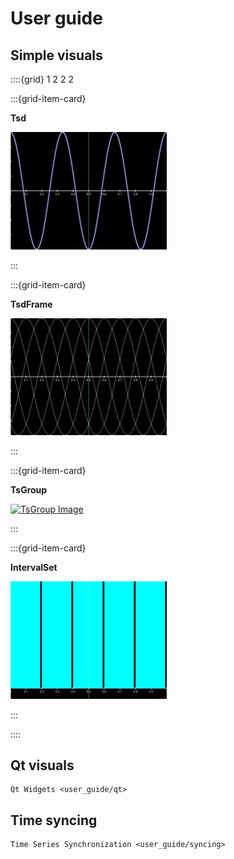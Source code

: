 User guide
==========


Simple visuals
--------------


::::{grid} 1 2 2 2

:::{grid-item-card}

**Tsd**

 <a href="/user_guide/tsd.html">
    <img src="_static/screenshots/test_plot_tsd.png"
         alt="Tsd Image"
         style="width: 250px;" />
  </a>

:::

:::{grid-item-card}

**TsdFrame**

 <a href="/user_guide/tsdframe.html">
    <img src="_static/screenshots/test_plot_tsdframe.png"
         alt="TsdFrame Image"
         style="width: 250px;" />
  </a>

:::


:::{grid-item-card}

**TsGroup**

 <a href="/user_guide/tsgroup.html">
    <img src="._static/screenshots/test_plot_tsgroup.png"
         alt="TsGroup Image"
         style="width: 250px;" />
  </a>


:::


:::{grid-item-card}

**IntervalSet**

 <a href="/user_guide/intervalset.html">
    <img src="_static/screenshots/test_plot_intervalset.png"
         alt="IntervalSet Image"
         style="width: 250px;" />
  </a>


:::

::::



Qt visuals
----------

```{toctree}
Qt Widgets <user_guide/qt>
```


Time syncing
------------

```{toctree}
Time Series Synchronization <user_guide/syncing>
```






